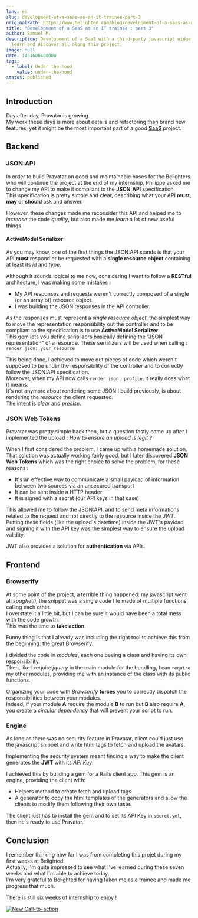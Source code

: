 ```yaml
---
lang: en
slug: development-of-a-saas-as-an-it-trainee-part-3
originalPath: https://www.belighted.com/blog/development-of-a-saas-as-an-it-trainee-part-3
title: "Development of a SaaS as an IT trainee : part 3"
author: Samuel M.
description: Development of a SaaS with a third-party javascript widget, what I
  learn and discover all along this project.
image: null
date: 1451606400000
tags:
  - label: Under the hood
    value: under-the-hood
status: published
---
```

Introduction
------------

Day after day, Pravatar is growing.  
My work these days is more about details and refactoring than brand new features, yet it might be the most important part of a good **[SaaS](/saas-guide-to-software-as-service)** project.

Backend
-------

### JSON:API

In order to build Pravatar on good and maintainable bases for the Belighters who will continue the project at the end of my internship, Philippe asked me to change my API to make it compliant to the **JSON:API** specification.  
This specification is pretty simple and clear, describing what your API **must**, **may** or **should** ask and answer.

However, these changes made me reconsider this API and helped me to _increase_ the code _quality_, but also made me _learn_ a lot of new useful things.

#### ActiveModel Serializer

As you may know, one of the first things the JSON:API stands is that your API **must** respond or be requested with a **single resource object** containing at least its _id_ and _type_.

Although it sounds logical to me now, considering I want to follow a **RESTful** architecture, I was making some mistakes :

*   My API responses and requests weren't correctly composed of a single (or an array of) resource object.
*   I was building the JSON responses in the API controller.

As the responses must represent a _single resource object_, the simplest way to move the representation responsibility out the controller and to be compliant to the specification is to use **ActiveModel Serializer**.  
This gem lets you define serializers basically defining the "JSON representation" of a resource. These serializers will be used when calling :  
`render json: your_resource`

This being done, I achieved to move out pieces of code which weren't supposed to be under the responsibility of the controller and to correctly follow the JSON:API specification.  
Moreover, when my API now calls `render json: profile`, it really does what it means.  
It's not anymore about rendering some JSON I build previously, is about rendering the _resource_ the client requested.  
The intent is _clear_ and _precise_.

### JSON Web Tokens

Pravatar was pretty simple back then, but a question fastly came up after I implemented the upload : _How to ensure an upload is legit ?_

When I first considered the problem, I came up with a homemade solution.  
That solution was actually working fairly good, but I later discovered **JSON Web Tokens** which was the right choice to solve the problem, for these reasons :

*   It's an effective way to communicate a small payload of information between two sources via an unsecured transport
*   It can be sent inside a HTTP header
*   It is signed with a secret (our API keys in that case)

This allowed me to follow the JSON:API, and to send meta informations related to the request and not directly to the resource inside the _JWT_.  
Putting these fields (like the upload's datetime) inside the JWT's payload and signing it with the API key was the simplest way to ensure the upload validity.

JWT also provides a solution for **authentication** via APIs.

Frontend
--------

### Browserify

At some point of the project, a terrible thing happened: my javascript went all _spaghetti_; the snippet was a single code file made of multiple functions calling each other.  
I overstate it a little bit, but I can be sure it would have been a total mess with the code growth.  
This was the time to **take action**.

Funny thing is that I already was including the right tool to achieve this from the beginning: the great Browserify.

I divided the code in _modules_, each one beeing a class and having its own responsibility.  
Then, like I require _jquery_ in the main module for the bundling, I can `require` my other modules, providing me with an instance of the class with its public functions.

Organizing your code with _Browserify_ **forces** you to correctly dispatch the responsibilities between your modules.  
Indeed, if your module **A** require the module **B** to run but **B** also require **A**, you create a _circular dependency_ that will prevent your script to run.

### Engine

As long as there was no security feature in Pravatar, client could just use the javascript snippet and write html tags to fetch and upload the avatars.

Implementing the security system meant finding a way to make the client generates the **JWT** with its _API Key_.

I achieved this by building a gem for a Rails client app. This gem is an engine, providing the client with:

*   Helpers method to create fetch and upload tags
*   A generator to copy the html templates of the generators and allow the clients to modify them following their own taste.

The client just has to install the gem and to set its API Key in `secret.yml`, then he's ready to use Pravatar.

Conclusion
----------

I remember thinking how far I was from completing this projet during my first weeks at Belighted.  
Actually, I'm quite impressed to see what I've learned during these seven weeks and what I'm able to achieve today.  
I'm very grateful to Belighted for having taken me as a trainee and made me progress that much.

There is still six weeks of internship to enjoy !  
  
[![New Call-to-action](https://no-cache.hubspot.com/cta/default/1684659/fb3606cc-cc1b-47d0-ae85-2c9f69837fe2.png)](https://cta-redirect.hubspot.com/cta/redirect/1684659/fb3606cc-cc1b-47d0-ae85-2c9f69837fe2)